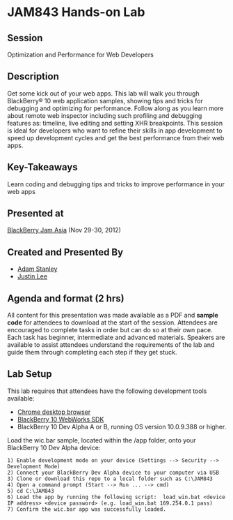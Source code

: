 # JAM843 Hands-on Lab

## Session
Optimization and Performance for Web Developers

## Description
Get some kick out of your web apps. This lab will walk you through BlackBerry® 10 web application samples, showing tips and tricks for debugging and optimizing for performance. Follow along as you learn more about remote web inspector including such profiling and debugging features as: timeline, live editing and setting XHR breakpoints. This session is ideal for developers who want to refine their skills in app development to speed up development cycles and get the best performance from their web apps.

## Key-Takeaways
Learn coding and debugging tips and tricks to improve performance in your web apps

## Presented at
[BlackBerry Jam Asia](http://www.blackberryjamconference.com/asia) (Nov 29-30, 2012)

## Created and Presented By
* [Adam Stanley](https://twitter.com/#!/n_adam_stanley)
* [Justin Lee](https://twitter.com/#!/triplez82)

## Agenda and format (2 hrs)
All content for this presentation was made available as a PDF and **sample code** for attendees to download at the start of the session.
Attendees are encouraged to complete tasks in order but can do so at their own pace. Each task has beginner, intermediate and advanced materials.
Speakers are available to assist attendees understand the requirements of the lab and guide them through completing each step if they get stuck.

## Lab Setup
This lab requires that attendees have the following development tools available:
* [Chrome desktop browser](https://www.google.com/chrome)
* [BlackBerry 10 WebWorks SDK](https://developer.blackberry.com/html5/download/)
* BlackBerry 10 Dev Alpha A or B, running OS version 10.0.9.388 or higher.

Load the wic.bar sample, located within the /app folder, onto your BlackBerry 10 Dev Alpha device:
```
1) Enable development mode on your device (Settings --> Security --> Development Mode)
2) Connect your BlackBerry Dev Alpha device to your computer via USB
3) Clone or download this repo to a local folder such as C:\JAM843
4) Open a command prompt (Start --> Run ... --> cmd)
5) cd C:\JAM843
6) Load the app by running the following script:  load_win.bat <device IP address> <device password> (e.g. load_win.bat 169.254.0.1 pass)
7) Confirm the wic.bar app was successfully loaded.
```
